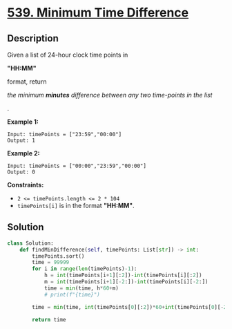 # [539. Minimum Time Difference](https://leetcode.com/problems/minimum-time-difference/description/?envType=daily-question&envId=2024-09-16)

## Description

Given a list of 24-hour clock time points in

**"HH:MM"**

format, return

*the minimum **minutes** difference between any two time-points in the list*

.

**Example 1:**

```
Input: timePoints = ["23:59","00:00"]
Output: 1

```

**Example 2:**

```
Input: timePoints = ["00:00","23:59","00:00"]
Output: 0

```

**Constraints:**

- `2 <= timePoints.length <= 2 * 104`
- `timePoints[i]` is in the format **"HH:MM"**.

## Solution

```python
class Solution:
    def findMinDifference(self, timePoints: List[str]) -> int:
        timePoints.sort()
        time = 99999
        for i in range(len(timePoints)-1):
            h = int(timePoints[i+1][:2])-int(timePoints[i][:2])
            m = int(timePoints[i+1][-2:])-int(timePoints[i][-2:])
            time = min(time, h*60+m)
            # print(f"{time}")

        time = min(time, int(timePoints[0][:2])*60+int(timePoints[0][-2:])+(24-int(timePoints[-1][:2]))*60-int(timePoints[-1][-2:]))

        return time
```

